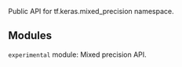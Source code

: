 Public API for tf.keras.mixed_precision namespace.
## Modules
`experimental` module: Mixed precision API.
